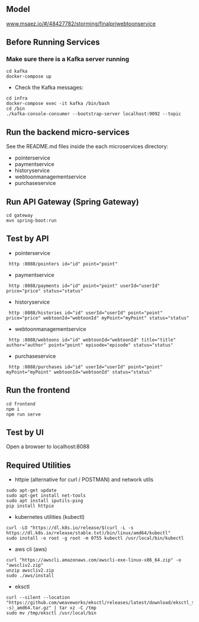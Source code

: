 # 

## Model
www.msaez.io/#/48427782/storming/finalprjwebtoonservice

## Before Running Services
### Make sure there is a Kafka server running
```
cd kafka
docker-compose up
```
- Check the Kafka messages:
```
cd infra
docker-compose exec -it kafka /bin/bash
cd /bin
./kafka-console-consumer --bootstrap-server localhost:9092 --topic
```

## Run the backend micro-services
See the README.md files inside the each microservices directory:

- pointerservice
- paymentservice
- historyservice
- webtoonmanagementservice
- purchaseservice


## Run API Gateway (Spring Gateway)
```
cd gateway
mvn spring-boot:run
```

## Test by API
- pointerservice
```
 http :8088/pointers id="id" point="point" 
```
- paymentservice
```
 http :8088/payments id="id" point="point" userId="userId" price="price" status="status" 
```
- historyservice
```
 http :8088/histories id="id" userId="userId" point="point" price="price" webtoonId="webtoonId" myPoint="myPoint" status="status" 
```
- webtoonmanagementservice
```
 http :8088/webtoons id="id" webtoonId="webtoonId" title="title" author="author" point="point" episode="episode" status="status" 
```
- purchaseservice
```
 http :8088/purchases id="id" userId="userId" point="point" myPoint="myPoint" webtoonId="webtoonId" status="status" 
```


## Run the frontend
```
cd frontend
npm i
npm run serve
```

## Test by UI
Open a browser to localhost:8088

## Required Utilities

- httpie (alternative for curl / POSTMAN) and network utils
```
sudo apt-get update
sudo apt-get install net-tools
sudo apt install iputils-ping
pip install httpie
```

- kubernetes utilities (kubectl)
```
curl -LO "https://dl.k8s.io/release/$(curl -L -s https://dl.k8s.io/release/stable.txt)/bin/linux/amd64/kubectl"
sudo install -o root -g root -m 0755 kubectl /usr/local/bin/kubectl
```

- aws cli (aws)
```
curl "https://awscli.amazonaws.com/awscli-exe-linux-x86_64.zip" -o "awscliv2.zip"
unzip awscliv2.zip
sudo ./aws/install
```

- eksctl 
```
curl --silent --location "https://github.com/weaveworks/eksctl/releases/latest/download/eksctl_$(uname -s)_amd64.tar.gz" | tar xz -C /tmp
sudo mv /tmp/eksctl /usr/local/bin
```

